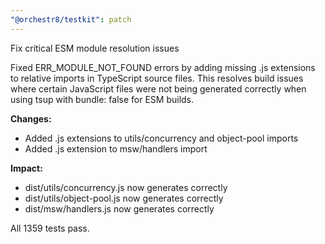 ```yaml
---
"@orchestr8/testkit": patch
---
```


Fix critical ESM module resolution issues

Fixed ERR_MODULE_NOT_FOUND errors by adding missing .js extensions to relative imports in TypeScript source files. This resolves build issues where certain JavaScript files were not being generated correctly when using tsup with bundle: false for ESM builds.

**Changes:**
- Added .js extensions to utils/concurrency and object-pool imports
- Added .js extension to msw/handlers import

**Impact:**
- dist/utils/concurrency.js now generates correctly
- dist/utils/object-pool.js now generates correctly
- dist/msw/handlers.js now generates correctly

All 1359 tests pass.

